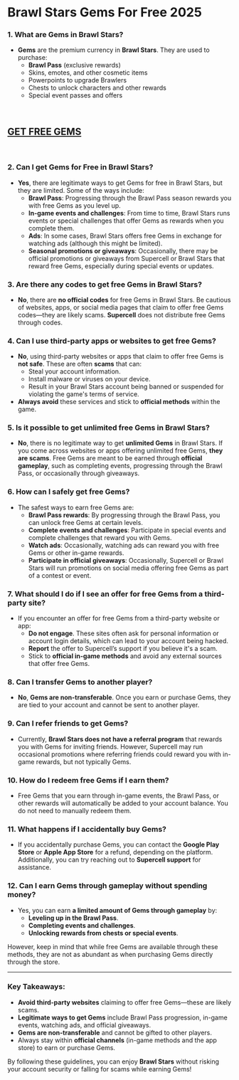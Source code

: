 # <h1>Brawl Stars Gems For Free 2025</h1>
<h3>1. <strong>What are Gems in Brawl Stars?</strong></h3>
<ul>
<li><strong>Gems</strong> are the premium currency in <strong>Brawl Stars</strong>. They are used to purchase:
<ul>
<li><strong>Brawl Pass</strong> (exclusive rewards)</li>
<li>Skins, emotes, and other cosmetic items</li>
<li>Powerpoints to upgrade Brawlers</li>
<li>Chests to unlock characters and other rewards</li>
<li>Special event passes and offers</li>
</ul>
</li>
</ul>
<p>&nbsp;</p>
<h2><a href="https://sites.google.com/view/brawl-stars-1000-free-gems-unl/">GET FREE GEMS</a></h2>
<p>&nbsp;</p>
<h3>2. <strong>Can I get Gems for Free in Brawl Stars?</strong></h3>
<ul>
<li><strong>Yes</strong>, there are legitimate ways to get Gems for free in Brawl Stars, but they are limited. Some of the ways include:
<ul>
<li><strong>Brawl Pass</strong>: Progressing through the Brawl Pass season rewards you with free Gems as you level up.</li>
<li><strong>In-game events and challenges</strong>: From time to time, Brawl Stars runs events or special challenges that offer Gems as rewards when you complete them.</li>
<li><strong>Ads</strong>: In some cases, Brawl Stars offers free Gems in exchange for watching ads (although this might be limited).</li>
<li><strong>Seasonal promotions or giveaways</strong>: Occasionally, there may be official promotions or giveaways from Supercell or Brawl Stars that reward free Gems, especially during special events or updates.</li>
</ul>
</li>
</ul>
<h3>3. <strong>Are there any codes to get free Gems in Brawl Stars?</strong></h3>
<ul>
<li><strong>No</strong>, there are <strong>no official codes</strong> for free Gems in Brawl Stars. Be cautious of websites, apps, or social media pages that claim to offer free Gems codes&mdash;they are likely scams. <strong>Supercell</strong> does not distribute free Gems through codes.</li>
</ul>
<h3>4. <strong>Can I use third-party apps or websites to get free Gems?</strong></h3>
<ul>
<li><strong>No</strong>, using third-party websites or apps that claim to offer free Gems is <strong>not safe</strong>. These are often <strong>scams</strong> that can:
<ul>
<li>Steal your account information.</li>
<li>Install malware or viruses on your device.</li>
<li>Result in your Brawl Stars account being banned or suspended for violating the game's terms of service.</li>
</ul>
</li>
<li><strong>Always avoid</strong> these services and stick to <strong>official methods</strong> within the game.</li>
</ul>
<h3>5. <strong>Is it possible to get unlimited free Gems in Brawl Stars?</strong></h3>
<ul>
<li><strong>No</strong>, there is no legitimate way to get <strong>unlimited Gems</strong> in Brawl Stars. If you come across websites or apps offering unlimited free Gems, <strong>they are scams</strong>. Free Gems are meant to be earned through <strong>official gameplay</strong>, such as completing events, progressing through the Brawl Pass, or occasionally through giveaways.</li>
</ul>
<h3>6. <strong>How can I safely get free Gems?</strong></h3>
<ul>
<li>The safest ways to earn free Gems are:
<ul>
<li><strong>Brawl Pass rewards</strong>: By progressing through the Brawl Pass, you can unlock free Gems at certain levels.</li>
<li><strong>Complete events and challenges</strong>: Participate in special events and complete challenges that reward you with Gems.</li>
<li><strong>Watch ads</strong>: Occasionally, watching ads can reward you with free Gems or other in-game rewards.</li>
<li><strong>Participate in official giveaways</strong>: Occasionally, Supercell or Brawl Stars will run promotions on social media offering free Gems as part of a contest or event.</li>
</ul>
</li>
</ul>
<h3>7. <strong>What should I do if I see an offer for free Gems from a third-party site?</strong></h3>
<ul>
<li>If you encounter an offer for free Gems from a third-party website or app:
<ul>
<li><strong>Do not engage</strong>. These sites often ask for personal information or account login details, which can lead to your account being hacked.</li>
<li><strong>Report</strong> the offer to Supercell&rsquo;s support if you believe it's a scam.</li>
<li>Stick to <strong>official in-game methods</strong> and avoid any external sources that offer free Gems.</li>
</ul>
</li>
</ul>
<h3>8. <strong>Can I transfer Gems to another player?</strong></h3>
<ul>
<li><strong>No</strong>, <strong>Gems are non-transferable</strong>. Once you earn or purchase Gems, they are tied to your account and cannot be sent to another player.</li>
</ul>
<h3>9. <strong>Can I refer friends to get Gems?</strong></h3>
<ul>
<li>Currently, <strong>Brawl Stars does not have a referral program</strong> that rewards you with Gems for inviting friends. However, Supercell may run occasional promotions where referring friends could reward you with in-game rewards, but not typically Gems.</li>
</ul>
<h3>10. <strong>How do I redeem free Gems if I earn them?</strong></h3>
<ul>
<li>Free Gems that you earn through in-game events, the Brawl Pass, or other rewards will automatically be added to your account balance. You do not need to manually redeem them.</li>
</ul>
<h3>11. <strong>What happens if I accidentally buy Gems?</strong></h3>
<ul>
<li>If you accidentally purchase Gems, you can contact the <strong>Google Play Store</strong> or <strong>Apple App Store</strong> for a refund, depending on the platform. Additionally, you can try reaching out to <strong>Supercell support</strong> for assistance.</li>
</ul>
<h3>12. <strong>Can I earn Gems through gameplay without spending money?</strong></h3>
<ul>
<li>Yes, you can earn <strong>a limited amount of Gems through gameplay</strong> by:
<ul>
<li><strong>Leveling up in the Brawl Pass</strong>.</li>
<li><strong>Completing events and challenges</strong>.</li>
<li><strong>Unlocking rewards from chests or special events</strong>.</li>
</ul>
</li>
</ul>
<p>However, keep in mind that while free Gems are available through these methods, they are not as abundant as when purchasing Gems directly through the store.</p>
<hr />
<h3>Key Takeaways:</h3>
<ul>
<li><strong>Avoid third-party websites</strong> claiming to offer free Gems&mdash;these are likely scams.</li>
<li><strong>Legitimate ways to get Gems</strong> include Brawl Pass progression, in-game events, watching ads, and official giveaways.</li>
<li><strong>Gems are non-transferable</strong> and cannot be gifted to other players.</li>
<li>Always stay within <strong>official channels</strong> (in-game methods and the app store) to earn or purchase Gems.</li>
</ul>
<p>By following these guidelines, you can enjoy <strong>Brawl Stars</strong> without risking your account security or falling for scams while earning Gems!</p>
